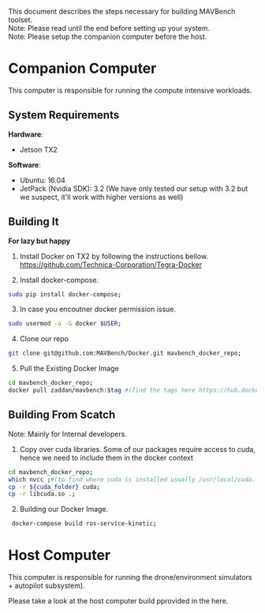 This document describes the steps necessary for building MAVBench toolset.    
Note: Please read until the end before setting up your system.   
Note: Please setup the companion computer before the host.  

[comment]: <p align="center"> 
# Companion Computer 

This computer is responsible for running the compute intensive workloads.

## System Requirements
**Hardware**:  
+ Jetson TX2  

**Software**:  
+ Ubuntu: 16.04  
+ JetPack (Nvidia SDK): 3.2 (We have only tested our setup with 3.2 but we suspect, it'll work with higher versions as well)  

## Building It 
**For lazy but happy**
1. Install Docker on TX2 by following the instructions bellow.  
https://github.com/Technica-Corporation/Tegra-Docker

2. Install docker-compose.
```bash
sudo pip install docker-compose;
```
3. In case you encoutner docker permission issue.
```bash
sudo usermod -a -G docker $USER;
```

4. Clone our repo
```bash
git clone git@github.com:MAVBench/Docker.git mavbench_docker_repo;
```

5. Pull the Existing Docker Image
```bash
cd mavbench_docker_repo;
docker pull zaddan/mavbench:$tag #(find the tags here https://hub.docker.com/r/zaddan/mavbench/tags/)
```
## Building From Scatch 
Note: Mainly for Internal developers. 
1. Copy over cuda libraries. Some of our packages require access to cuda, hence we need to 
include them in the docker context
```bash
cd mavbench_docker_repo;
which nvcc ;#(to find where cuda is installed usually /usr/local/cuda. Note that when copying over, make sure to set the destination name as cuda as shown bellow);
cp -r ${cuda_folder} cuda;
cp -r libcuda.so .;
``` 
2. Building our Docker Image.
```bash
 docker-compose build ros-service-kinetic; 
```

# Host Computer 
This computer is responsible for running the drone/environment simulators + autopilot subsystem).

Please take a look at the host computer build pprovided in the here.


